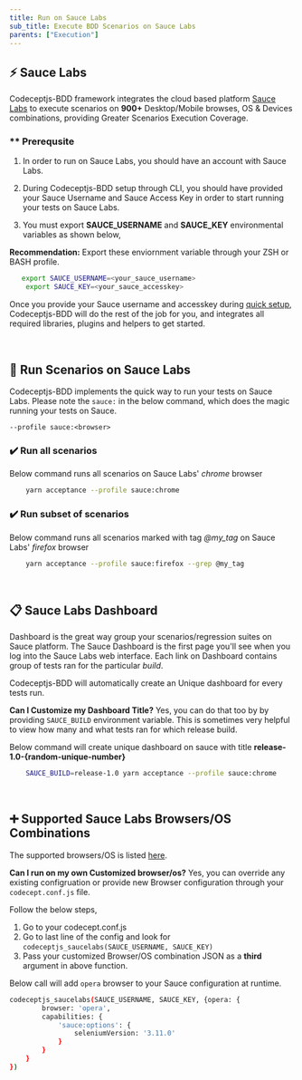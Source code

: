 ```yaml
---
title: Run on Sauce Labs
sub_title: Execute BDD Scenarios on Sauce Labs
parents: ["Execution"]
---
```

## ⚡️  Sauce Labs
Codeceptjs-BDD framework integrates the cloud based platform [Sauce Labs](https://saucelabs.com) to execute scenarios on **900+** Desktop/Mobile browses, OS & Devices combinations, providing Greater Scenarios Execution Coverage.

### ** Prerequsite

1. In order to run on Sauce Labs, you should have an account with Sauce Labs. 

2. During Codeceptjs-BDD setup through CLI, you should have provided your Sauce Username and Sauce Access Key in order to start running your tests on Sauce Labs. 
3. You must export **SAUCE\_USERNAME** and **SAUCE\_KEY** environmental variables as shown below,

**Recommendation:** Export these enviornment variable through your ZSH or BASH profile.

```bash
   export SAUCE_USERNAME=<your_sauce_username>
    export SAUCE_KEY=<your_sauce_accesskey>
```    

Once you provide your Sauce username and accesskey during [quick setup](/1-getting-started/setup-framework/), Codeceptjs-BDD will do the rest of the job for you, and integrates all required libraries, plugins and helpers to get started.

<br>

## 🏃 Run Scenarios on Sauce Labs

Codeceptjs-BDD implements the quick way to run your tests on Sauce Labs. Please note the `sauce:` in the below command, which does the magic running your tests on Sauce.

`--profile sauce:<browser>`
<br>

### ✔️ Run all scenarios

Below command runs all scenarios on Sauce Labs' _chrome_ browser

```bash
    yarn acceptance --profile sauce:chrome
```


### ✔️ Run subset of scenarios

Below command runs all scenarios marked with tag _@my\_tag_ on Sauce Labs' _firefox_ browser

```bash
    yarn acceptance --profile sauce:firefox --grep @my_tag
```
<br>

## 📋 Sauce Labs Dashboard

Dashboard is the great way group your scenarios/regression suites on Sauce platform. The Sauce Dashboard is the first page you'll see when you log into the Sauce Labs web interface. Each link on Dashboard contains group of tests ran for the particular _build_.

Codeceptjs-BDD will automatically create an Unique dashboard for every tests run.

**Can I Customize my Dashboard Title?**
Yes, you can do that too by by providing `SAUCE_BUILD` environment variable. This is sometimes very helpful to view how many and what tests ran for which release build.

Below command will create unique dashboard on sauce with title **release-1.0-{random-unique-number}**

```bash
    SAUCE_BUILD=release-1.0 yarn acceptance --profile sauce:chrome
```
<br>

## ➕ Supported Sauce Labs Browsers/OS Combinations

The supported browsers/OS is listed [here](https://github.com/gkushang/codeceptjs-bdd/blob/master/packages/codeceptjs-saucelabs/lib/browsers.conf.js). 

**Can I run on my own Customized browser/os?** Yes, you can override any existing configruation or provide new Browser configuration through your `codecept.conf.js` file. 

Follow the below steps,
1. Go to your codecept.conf.js
2. Go to last line of the config and look for `codeceptjs_saucelabs(SAUCE_USERNAME, SAUCE_KEY)`
3. Pass your customized Browser/OS combination JSON as a **third** argument in above function. 

Below call will add `opera` browser to your Sauce configuration at runtime.

```bash
codeceptjs_saucelabs(SAUCE_USERNAME, SAUCE_KEY, {opera: {
        browser: 'opera',
        capabilities: {
            'sauce:options': {
                seleniumVersion: '3.11.0'
            }
        }
    }
})
```



